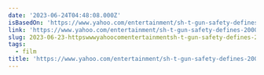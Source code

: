 ```yaml
---
date: '2023-06-24T04:48:08.000Z'
isBasedOn: 'https://www.yahoo.com/entertainment/sh-t-gun-safety-defines-200010966.html'
link: 'https://www.yahoo.com/entertainment/sh-t-gun-safety-defines-200010966.html'
slug: 2023-06-23-httpswwwyahoocomentertainmentsh-t-gun-safety-defines-200010966html
tags:
  - film
title: 'https://www.yahoo.com/entertainment/sh-t-gun-safety-defines-200010966.html'
---
```

 
